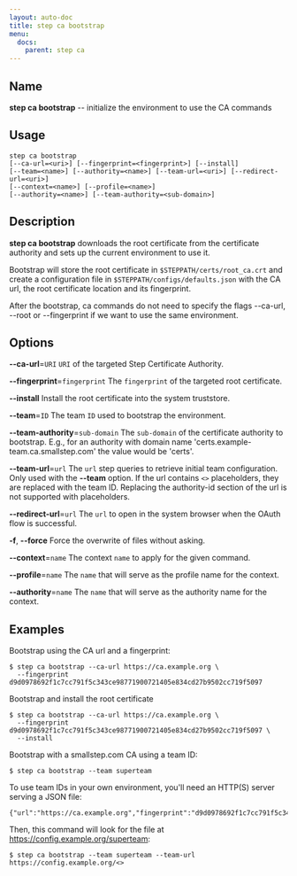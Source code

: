 ```yaml
---
layout: auto-doc
title: step ca bootstrap
menu:
  docs:
    parent: step ca
---
```


## Name
**step ca bootstrap** -- initialize the environment to use the CA commands

## Usage

```raw
step ca bootstrap
[--ca-url=<uri>] [--fingerprint=<fingerprint>] [--install]
[--team=<name>] [--authority=<name>] [--team-url=<uri>] [--redirect-url=<uri>]
[--context=<name>] [--profile=<name>]
[--authority=<name>] [--team-authority=<sub-domain>]
```

## Description

**step ca bootstrap** downloads the root certificate from the certificate
authority and sets up the current environment to use it.

Bootstrap will store the root certificate in `$STEPPATH/certs/root_ca.crt` and
create a configuration file in `$STEPPATH/configs/defaults.json` with the CA
url, the root certificate location and its fingerprint.

After the bootstrap, ca commands do not need to specify the flags
--ca-url, --root or --fingerprint if we want to use the same environment.

## Options


**--ca-url**=`URI`
`URI` of the targeted Step Certificate Authority.

**--fingerprint**=`fingerprint`
The `fingerprint` of the targeted root certificate.

**--install**
Install the root certificate into the system truststore.

**--team**=`ID`
The team `ID` used to bootstrap the environment.

**--team-authority**=`sub-domain`
The `sub-domain` of the certificate authority to bootstrap. E.g., for an authority with
domain name 'certs.example-team.ca.smallstep.com' the value would be 'certs'.

**--team-url**=`url`
The `url` step queries to retrieve initial team configuration. Only used with
the **--team** option. If the url contains `<>` placeholders, they are replaced with the team ID.
Replacing the authority-id section of the url is not supported with placeholders.

**--redirect-url**=`url`
The `url` to open in the system browser when the OAuth flow is successful.

**-f**, **--force**
Force the overwrite of files without asking.

**--context**=`name`
The context `name` to apply for the given command.

**--profile**=`name`
The `name` that will serve as the profile name for the context.

**--authority**=`name`
The `name` that will serve as the authority name for the context.

## Examples

Bootstrap using the CA url and a fingerprint:
```shell
$ step ca bootstrap --ca-url https://ca.example.org \
  --fingerprint d9d0978692f1c7cc791f5c343ce98771900721405e834cd27b9502cc719f5097
```

Bootstrap and install the root certificate
```shell
$ step ca bootstrap --ca-url https://ca.example.org \
  --fingerprint d9d0978692f1c7cc791f5c343ce98771900721405e834cd27b9502cc719f5097 \
  --install
```

Bootstrap with a smallstep.com CA using a team ID:
```shell
$ step ca bootstrap --team superteam
```

To use team IDs in your own environment, you'll need an HTTP(S) server
serving a JSON file:
```shell
{"url":"https://ca.example.org","fingerprint":"d9d0978692f1c7cc791f5c343ce98771900721405e834cd27b9502cc719f5097"}
```

Then, this command will look for the file at https://config.example.org/superteam:
```shell
$ step ca bootstrap --team superteam --team-url https://config.example.org/<>
```

